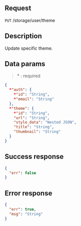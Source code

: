 ## Request

<code>PUT</code> /storage/user/theme

## Description

Update specific theme.

## Data params

> \* : required

```JSON
{
  *"auth": {
    *"id": "String",
    *"email": "String"
  },
  *"theme": {
    *"id": "String",
    "url": "String",
    "style_data": "Nested JSON",
    "title": "String",
    "thumbnail": "String"
  }
}
```

## Success response

```JSON
{
  "err": false
}
```

## Error response

```JSON
{
  "err": true,
  "msg": "String"
}
```
